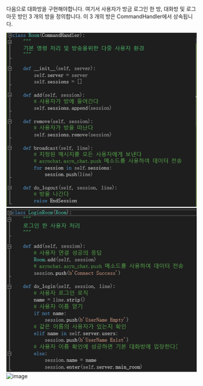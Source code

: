 다음으로 대화방을 구현해야합니다. 
여기서 사용자가 방금 로그인 한 방, 대화방 및 로그 아웃 방인 3 개의 방을 정의합니다.
이 3 개의 방은 CommandHandler에서 상속됩니다.

![image](https://github.com/halikes/ERICA-ZZChatingRoom/blob/master/%E4%BB%A3%E7%A0%814.png)
![image](https://github.com/halikes/ERICA-ZZChatingRoom/blob/master/%E4%BB%A3%E7%A0%815.png)
![image]()
